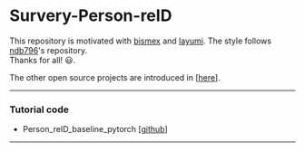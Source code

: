 # Survery-Person-reID
This repository is motivated with [bismex](https://github.com/bismex/Awesome-person-re-identification) and [layumi](https://github.com/layumi/Person_reID_baseline_pytorch). The style follows [ndb796](https://github.com/ndb796/Deep-Learning-Paper-Review-and-Practice)'s repository. <br/> Thanks for all! :smiley:. <br/> 

The other open source projects are introduced in [[here](https://awesomeopensource.com/projects/person-reid)].


---
### Tutorial code 
* Person_reID_baseline_pytorch [[github](https://github.com/layumi/Person_reID_baseline_pytorch)]


---
